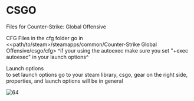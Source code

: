 # CSGO

Files for Counter-Strike: Global Offensive 

CFG
  Files in the cfg folder go in <<path/to/steam>/steamapps/common/Counter-Strike Global Offensive/csgo/cfg>
          ^if your using the autoexec make sure you set "+exec autoexec" in your launch options^

Launch options  
  to set launch options go to your steam library, csgo, gear on the right side, properties, and launch options will be in general

![64](https://user-images.githubusercontent.com/98784369/161452258-ee95a9e9-e5b1-4ab8-8990-1d932233fecf.png)

